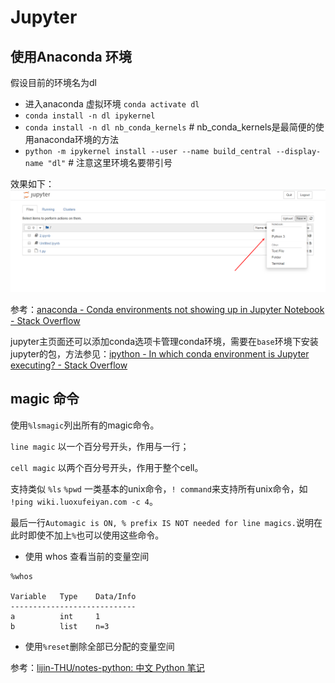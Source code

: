 # Jupyter

## 使用Anaconda 环境

假设目前的环境名为dl


  - 进入anaconda 虚拟环境 `conda activate dl`
  - `conda install -n dl ipykernel`
  - `conda install -n dl nb_conda_kernels` # nb_conda_kernels是最简便的使用anaconda环境的方法
  - `python -m ipykernel install --user --name build_central --display-name "dl"` # 注意这里环境名要带引号

效果如下：
![](jupyter-anaconda-env.png)

参考：[anaconda - Conda environments not showing up in Jupyter Notebook - Stack Overflow](https://stackoverflow.com/questions/39604271/conda-environments-not-showing-up-in-jupyter-notebook)

jupyter主页面还可以添加conda选项卡管理conda环境，需要在`base`环境下安装jupyter的包，方法参见：[ipython - In which conda environment is Jupyter executing? - Stack Overflow](https://stackoverflow.com/a/39070588/3886059)

## magic 命令

使用`%lsmagic`列出所有的magic命令。

`line magic` 以一个百分号开头，作用与一行；

`cell magic` 以两个百分号开头，作用于整个cell。

支持类似 `%ls` `%pwd` 一类基本的unix命令，`! command`来支持所有unix命令，如 `!ping wiki.luoxufeiyan.com -c 4`。

最后一行`Automagic is ON, % prefix IS NOT needed for line magics.`说明在此时即使不加上`%`也可以使用这些命令。

* 使用 whos 查看当前的变量空间

```
%whos

Variable   Type    Data/Info
----------------------------
a          int     1
b          list    n=3
```

* 使用`%reset`删除全部已分配的变量空间


参考：[lijin-THU/notes-python: 中文 Python 笔记](https://github.com/lijin-THU/notes-python)